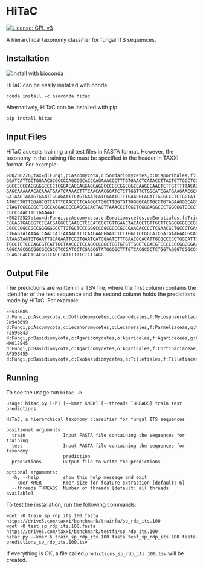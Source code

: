 # HiTaC

[![License: GPL v3](https://img.shields.io/badge/License-GPLv3-blue.svg)](https://www.gnu.org/licenses/gpl-3.0)

A hierarchical taxonomy classifier for fungal ITS sequences.

## Installation

[![install with bioconda](https://img.shields.io/badge/install%20with-bioconda-brightgreen.svg?style=flat)](http://bioconda.github.io/recipes/hitac/README.html)

HiTaC can be easily installed with conda:

```
conda install -c bioconda hitac
```

Alternatively, HiTaC can be installed with pip:

```
pip install hitac
```

## Input Files

HiTaC accepts training and test files in FASTA format. However, the taxonomy in the training file must be specified in the header in TAXXI format. For example:

```
>DQ286276;tax=d:Fungi,p:Ascomycota,c:Sordariomycetes,o:Diaporthales,f:Diaporthaceae,g:Diaporthe,s:Diaporthe_aspalathi;
GGATCATTGCTGGAACGCGCCCCAGGCGCACCCAGAAACCCTTTGTGAACTCATACCTTACTGTTGCCTCGGCGCAGGCC
GGCCCCCCAGGGGGCCCCTCGGAGACGAGGAGCAGGCCCGCCGGCGGCCAAGCCAACTCTTGTTTTTACACCGAAACTCT
GAGCAAAAAACACAAATGAATCAAAACTTTCAACAACGGATCTCTTGGTTCTGGCATCGATGAAGAACGCAGCGAAATGC
GATAAGTAATGTGAATTGCAGAATTCAGTGAATCATCGAATCTTTGAACGCACATTGCGCCCTCTGGTATTCCGGAGGGC
ATGCCTGTTCGAGCGTCATTTCAACCCTCAAGCCTGGCTTGGTGTTGGGGCACTGCCTGTAGAAGGGCAGGCCCTGAAAT
CTAGTGGCGGGCTCGCCAGGACCCCGAGCGCAGTAGTTAAACCCTCGCTCGGGAGGCCCTGGCGGTGCCCTGCCGTTAAA
CCCCCAACTTCTGAAAAT
>EU272527;tax=d:Fungi,p:Ascomycota,c:Eurotiomycetes,o:Eurotiales,f:Trichocomaceae,g:Paecilomyces,s:Paecilomyces_sinensis;
CCGAGTGAGGGTCCCACGAGGCCCAACCTCCCATCCGTGTTGAACTACACCTGTTGCTTCGGCGGGCCCGCCGTGGTTCA
CGCCCGGCCGCCGGGGGGCCTTGTGCTCCCGGGCCCGCGCCCGCCGAAGACCCCTCGAACGCTGCCCTGAAGGTTGCCGT
CTGAGTATAAAATCAATCATTAAAACTTTCAACAACGGATCTCTTGGTTCCGGCATCGATGAAGAACGCAGCGAAATGCG
ATAAGTAATGTGAATTGCAGAATTCCGTGAATCATCGAATCTTTGAACGCACATTGCGCCCCCTGGCATTCCGGGGGGCA
TGCCTGTCCGAGCGTCATTGCTAACCCTCCAGCCCGGCTGGTGTGTTGGGTCGACGTCCCCCCCGGGGGACGGGCCCGAA
AGGCAGCGGCGGCGCCGCGTCCGATCCTCGAGCGTATGGGGCTTTGTCACGCGCTCTGGTAGGGTCGGCCGGCTGGCCAG
CCAGCGACCTCACGGTCACCTATTTTTTCTCTTAGG
```

## Output File

The predictions are written in a TSV file, where the first column contains the identifier of the test sequence and the second column holds the predictions made by HiTaC. For example:

```
EF535685	d:Fungi,p:Ascomycota,c:Dothideomycetes,o:Capnodiales,f:Mycosphaerellaceae,g:Pseudocercospora,s:Pseudocercospora_basitruncata
JN943699	d:Fungi,p:Ascomycota,c:Lecanoromycetes,o:Lecanorales,f:Parmeliaceae,g:Melanohalea,s:Melanohalea_elegantula
FJ596843	d:Fungi,p:Basidiomycota,c:Agaricomycetes,o:Agaricales,f:Agaricaceae,g:Agaricus,s:Agaricus_pseudopratensis
HM017845	d:Fungi,p:Basidiomycota,c:Agaricomycetes,o:Agaricales,f:Cortinariaceae,g:Cortinarius,s:Cortinarius_biformis
AF398455	d:Fungi,p:Basidiomycota,c:Exobasidiomycetes,o:Tilletiales,f:Tilletiaceae,g:Tilletia,s:Tilletia_bromi
```

## Running

To see the usage run `hitac -h`

```
usage: hitac.py [-h] [--kmer KMER] [--threads THREADS] train test predictions

HiTaC, a hierarchical taxonomy classifier for fungal ITS sequences

positional arguments:
  train              Input FASTA file containing the sequences for training
  test               Input FASTA file containing the sequences for taxonomy
                     prediction
  predictions        Output file to write the predictions

optional arguments:
  -h, --help         show this help message and exit
  --kmer KMER        Kmer size for feature extraction [default: 6]
  --threads THREADS  Number of threads [default: all threads available]
```

To test the installation, run the following commands:

```
wget -O train_sp_rdp_its.100.fasta https://drive5.com/taxxi/benchmark/trainfa/sp_rdp_its.100
wget -O test_sp_rdp_its.100.fasta https://drive5.com/taxxi/benchmark/testfa/sp_rdp_its.100
hitac.py --kmer 6 train_sp_rdp_its.100.fasta test_sp_rdp_its.100.fasta predictions_sp_rdp_its.100.tsv
```

If everything is OK, a file called `predictions_sp_rdp_its.100.tsv` will be created.
